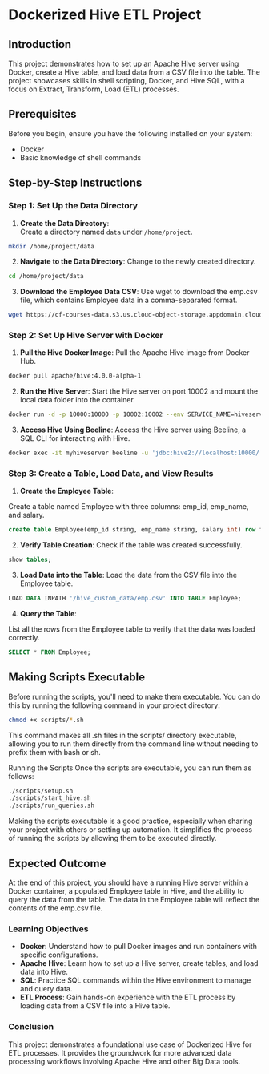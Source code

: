 # Dockerized Hive ETL Project

## Introduction
This project demonstrates how to set up an Apache Hive server using Docker, create a Hive table, and load data from a CSV file into the table. The project showcases skills in shell scripting, Docker, and Hive SQL, with a focus on Extract, Transform, Load (ETL) processes.

## Prerequisites
Before you begin, ensure you have the following installed on your system:
- Docker
- Basic knowledge of shell commands

## Step-by-Step Instructions

### Step 1: Set Up the Data Directory

   1. **Create the Data Directory**:   
   Create a directory named `data` under `/home/project`.
   ```bash
   mkdir /home/project/data
   ```
   2. **Navigate to the Data Directory**:
   Change to the newly created directory.

   ```bash
   cd /home/project/data
   ```
   3. **Download the Employee Data CSV**:
   Use wget to download the emp.csv file, which contains Employee data in a comma-separated format.

```bash
wget https://cf-courses-data.s3.us.cloud-object-storage.appdomain.cloud/IBM-BD0225EN-SkillsNetwork/data/emp.csv
```

### Step 2: Set Up Hive Server with Docker

1. **Pull the Hive Docker Image**:
Pull the Apache Hive image from Docker Hub.

```bash
docker pull apache/hive:4.0.0-alpha-1
```

2. **Run the Hive Server**:
Start the Hive server on port 10002 and mount the local data folder into the container.

```bash
docker run -d -p 10000:10000 -p 10002:10002 --env SERVICE_NAME=hiveserver2 -v /home/project/data:/hive_custom_data --name myhiveserver apache/hive:4.0.0-alpha-1
```

3. **Access Hive Using Beeline**:
Access the Hive server using Beeline, a SQL CLI for interacting with Hive.

```bash
docker exec -it myhiveserver beeline -u 'jdbc:hive2://localhost:10000/'
```

### Step 3: Create a Table, Load Data, and View Results

1. **Create the Employee Table**:

Create a table named Employee with three columns: emp_id, emp_name, and salary.

```sql
create table Employee(emp_id string, emp_name string, salary int) row format delimited fields terminated by ',';
```

2. **Verify Table Creation**:
Check if the table was created successfully.

```sql
show tables;
```

3. **Load Data into the Table**:
Load the data from the CSV file into the Employee table.

```sql
LOAD DATA INPATH '/hive_custom_data/emp.csv' INTO TABLE Employee;
```

4. **Query the Table**:

List all the rows from the Employee table to verify that the data was loaded correctly.

```sql
SELECT * FROM Employee;
```

## Making Scripts Executable

Before running the scripts, you'll need to make them executable. You can do this by running the following command in your project directory:

```bash
chmod +x scripts/*.sh
```
This command makes all .sh files in the scripts/ directory executable, allowing you to run them directly from the command line without needing to prefix them with bash or sh.

Running the Scripts
Once the scripts are executable, you can run them as follows:

```bash
./scripts/setup.sh
./scripts/start_hive.sh
./scripts/run_queries.sh
```
Making the scripts executable is a good practice, especially when sharing your project with others or setting up automation. It simplifies the process of running the scripts by allowing them to be executed directly.


## Expected Outcome
At the end of this project, you should have a running Hive server within a Docker container, a populated Employee table in Hive, and the ability to query the data from the table. The data in the Employee table will reflect the contents of the emp.csv file.

### Learning Objectives

- **Docker**: Understand how to pull Docker images and run containers with specific configurations.
- **Apache Hive**: Learn how to set up a Hive server, create tables, and load data into Hive.
- **SQL**: Practice SQL commands within the Hive environment to manage and query data.
- **ETL Process**: Gain hands-on experience with the ETL process by loading data from a CSV file into a Hive table.


### Conclusion
This project demonstrates a foundational use case of Dockerized Hive for ETL processes. It provides the groundwork for more advanced data processing workflows involving Apache Hive and other Big Data tools.
